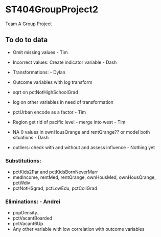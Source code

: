 # ST404GroupProject2
Team A Group Project



## To do to data
+ Omit missing values - Tim
+ Incorrect values: Create indicator variable - Dash
+ Transformations: - Dylan
+ Outcome variables with log transform
+ sqrt on pctNotHighSchoolGrad
+ log on other variables in need of transformation

+ pctUrban encode as a factor - Tim
+ Region get rid of pacific level - merge into west - Tim
+ NA 0 values in ownHousQrange and rentQrange?? or model both situations - Dash
+ outliers: check with and without and assess influence - Nothing yet


### Substitutions:
+ pctKids2Par and pctKidsBornNeverMarr
+ medIncome, rentMed, rentQrange, ownHousMed, ownHousQrange, pctWdiv
+ pctNotHSgrad, pctLowEdu, pctCollGrad

### Eliminations: - Andrei
+ popDensity...
+ pctVacantBoarded
+ pctVacant6Up
+ Any other variable with low correlation with outcome variables
